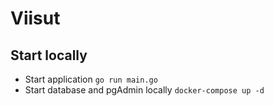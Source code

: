 # Viisut

## Start locally

- Start application `go run main.go`
- Start database and pgAdmin locally `docker-compose up -d`
